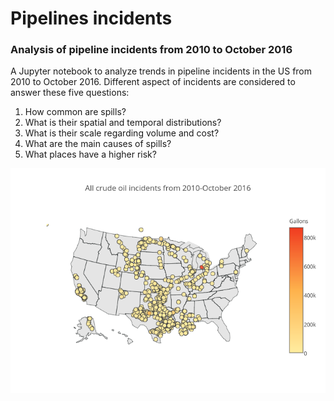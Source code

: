 # Pipelines incidents
### Analysis of pipeline incidents from 2010 to October 2016

A Jupyter notebook to analyze trends in pipeline incidents in the US from 2010 to October 2016. Different aspect of incidents are considered to answer these five questions:

1. How common are spills? 
2. What is their spatial and temporal distributions?
2. What is their scale regarding volume and cost?
2. What are the main causes of spills?
3. What places have a higher risk? 

![map](/incident_ditribution.png)
